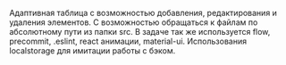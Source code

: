 Адаптивная таблица с возможностью добавления, редактирования и удаления элементов.
С возможностью обращаться к файлам по абсолютному пути из папки src. В задаче так же используется flow, precommit, .eslint, react анимации, material-ui.
Использования localstorage для имитации работы с бэком.
